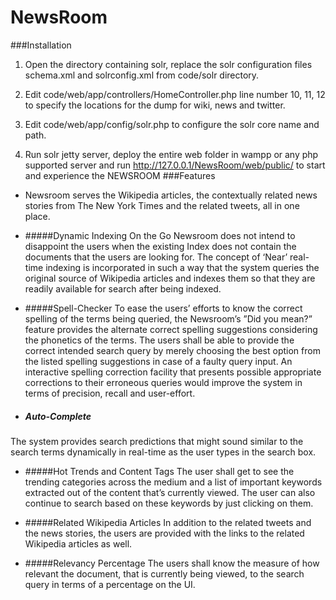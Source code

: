 NewsRoom
========

###Installation

1) Open the directory containing solr, replace the solr configuration files schema.xml and solrconfig.xml from code/solr directory.

2) Edit code/web/app/controllers/HomeController.php line number 10, 11, 12 to specify the locations for the dump for wiki, news and twitter.

3) Edit code/web/app/config/solr.php to configure the solr core name and path.

4) Run solr jetty server, deploy the entire web folder in wampp or any php supported server and run http://127.0.0.1/NewsRoom/web/public/ to start and experience the NEWSROOM
###Features
*	Newsroom serves the Wikipedia articles, the contextually related news stories from The New York Times and the related tweets, all in one place. 

*	#####Dynamic Indexing On the Go
Newsroom does not intend to disappoint the users when the existing Index does not contain the documents that the users are looking for. The concept of ‘Near’ real-time indexing is incorporated in such a way that the system queries the original source of Wikipedia articles and indexes them so that they are readily available for search after being indexed. 

*	#####Spell-Checker
To ease the users’ efforts to know the correct spelling of the terms being queried, the Newsroom’s ”Did you mean?” feature provides the alternate correct spelling suggestions considering the phonetics of the terms. The users shall be able to provide the correct intended search query by merely choosing the best option from the listed spelling suggestions in case of a faulty query input. An interactive spelling correction facility that presents possible appropriate corrections to their erroneous queries would improve the system in terms of precision, recall and user-effort. 

* #####	Auto-Complete
The system provides search predictions that might sound similar to the search terms dynamically in real-time as the user types in the search box.

*	#####Hot Trends and Content Tags 
The user shall get to see the trending categories across the medium and a list of important keywords extracted out of the content that’s currently viewed. The user can also continue to search based on these keywords by just clicking on them.

*	#####Related Wikipedia Articles 
In addition to the related tweets and the news stories, the users are provided with the links to the related Wikipedia articles as well. 
*	#####Relevancy Percentage 
The users shall know the measure of how relevant the document, that is currently being viewed, to the search query in terms of a percentage on the UI. 
